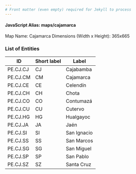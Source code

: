 ```yaml
---
# Front matter (even empty) required for Jekyll to process
---
```


#### JavaScript Alias: maps/cajamarca

Map Name: Cajamarca
Dimensions (Width x Height): 365x665


### List of Entities

ID | Short label | Label
---|---|---|
PE.CJ.CJ| CJ | Cajabamba
PE.CJ.CM| CM | Cajamarca
PE.CJ.CE| CE | Celendín
PE.CJ.CH| CH | Chota
PE.CJ.CO| CO | Contumazá
PE.CJ.CU| CU | Cutervo
PE.CJ.HG| HG | Hualgayoc
PE.CJ.JA| JA | Jaén
PE.CJ.SI| SI | San Ignacio
PE.CJ.SS| SS | San Marcos
PE.CJ.SG| SG | San Miguel
PE.CJ.SP| SP | San Pablo
PE.CJ.SZ| SZ | Santa Cruz
